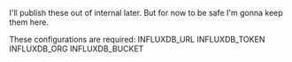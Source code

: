 I'll publish these out of internal later. But for now to be safe I'm gonna keep them here.

These configurations are required:
INFLUXDB_URL
INFLUXDB_TOKEN
INFLUXDB_ORG
INFLUXDB_BUCKET